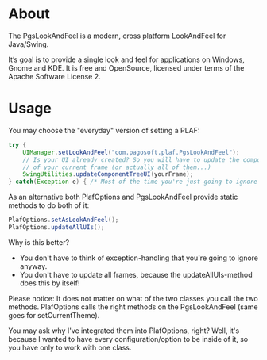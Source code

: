 About
============

The PgsLookAndFeel is a modern, cross platform LookAndFeel for Java/Swing.

It’s goal is to provide a single look and feel for applications on Windows, Gnome and KDE. It is free and OpenSource, licensed under terms of the Apache Software License 2.

Usage
============
You may choose the "everyday" version of setting a PLAF:

```java
try {
	UIManager.setLookAndFeel("com.pagosoft.plaf.PgsLookAndFeel");
	// Is your UI already created? So you will have to update the component-tree
	// of your current frame (or actually all of them...)
	SwingUtilities.updateComponentTreeUI(yourFrame);
} catch(Exception e) { /* Most of the time you're just going to ignore it */ }
```

As an alternative both PlafOptions and PgsLookAndFeel provide static methods to do both of it:

```java
PlafOptions.setAsLookAndFeel();
PlafOptions.updateAllUIs();
```

Why is this better?

* You don't have to think of exception-handling that you're going to ignore anyway.
* You don't have to update all frames, because the updateAllUIs-method does this by itself!

Please notice: It does not matter on what of the two classes you call the two methods. PlafOptions calls the right methods on the PgsLookAndFeel (same goes for setCurrentTheme).

You may ask why I've integrated them into PlafOptions, right? Well, it's because I wanted to have every configuration/option to be inside of it, so you have only to work with one class.

